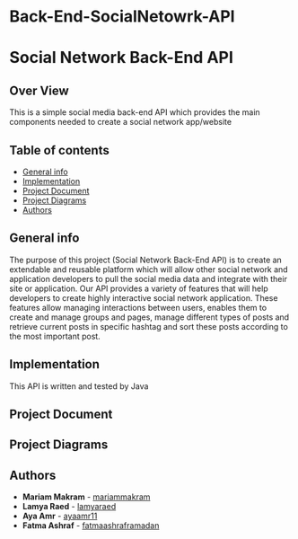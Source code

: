 # Back-End-SocialNetowrk-API
# Social Network Back-End API

## Over View
  This is a simple social media back-end API which provides the main components needed to create a social network app/website
## Table of contents
* [General info](#general-info)
* [Implementation](#implementation)
* [Project Document](#project-document)
* [Project Diagrams](#project-Diagrams)
* [Authors](#authors)

## General info
  The purpose of this project (Social Network Back-End API) is to create an extendable and reusable platform which will allow other social
network and application developers to pull the social media data and integrate with their site or application. 
Our API provides a variety of features that will help developers to create highly interactive social network application. These features 
allow managing interactions between users, enables them to create and manage groups and pages, manage different types of posts and retrieve
current posts in specific hashtag and sort these posts according to the most important post.

## Implementation
  This API is written and tested by Java
 
## Project Document
  
  
## Project Diagrams



## Authors
* **Mariam Makram**  - [mariammakram](https://github.com/mariammakram)
* **Lamya Raed**  - [lamyaraed](https://github.com/lamyaraed)
* **Aya Amr** - [ayaamr11](https://github.com/ayaamr11)
* **Fatma Ashraf** - [fatmaashraframadan](https://github.com/fatmaashraframadan)
